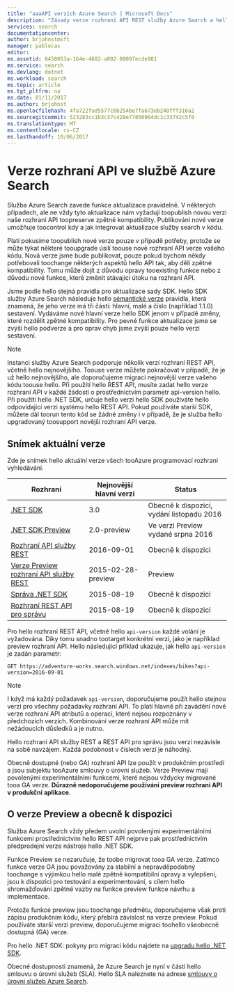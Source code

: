 ```yaml
---
title: "aaaAPI verzích Azure Search | Microsoft Docs"
description: "Zásady verze rozhraní API REST služby Azure Search a hello knihovny klienta v hello .NET SDK."
services: search
documentationcenter: 
author: brjohnstmsft
manager: pablocas
editor: 
ms.assetid: 0458053a-164e-4682-a802-00097ecde981
ms.service: search
ms.devlang: dotnet
ms.workload: search
ms.topic: article
ms.tgt_pltfrm: na
ms.date: 01/11/2017
ms.author: brjohnst
ms.openlocfilehash: 4fa722fad5577c6b254be7fa673eb240fff316a2
ms.sourcegitcommit: 523283cc1b3c37c428e77850964dc1c33742c5f0
ms.translationtype: MT
ms.contentlocale: cs-CZ
ms.lasthandoff: 10/06/2017
---
```

# <a name="api-versions-in-azure-search"></a>Verze rozhraní API ve službě Azure Search
Služba Azure Search zavede funkce aktualizace pravidelně. V některých případech, ale ne vždy tyto aktualizace nám vyžadují toopublish novou verzi naše rozhraní API toopreserve zpětné kompatibility. Publikování nové verze umožňuje toocontrol kdy a jak integrovat aktualizace služby search v kódu.

Platí pokusíme toopublish nové verze pouze v případě potřeby, protože se může týkat některé tooupgrade úsilí toouse nové rozhraní API verze vašeho kódu. Nová verze jsme bude publikovat, pouze pokud bychom někdy potřebovali toochange některých aspektů hello API tak, aby dělí zpětné kompatibility. Tomu může dojít z důvodu opravy tooexisting funkce nebo z důvodu nové funkce, které změnit stávající útoku na rozhraní API.

Jsme podle hello stejná pravidla pro aktualizace sady SDK. Hello SDK služby Azure Search následuje hello [sémantické verze](http://semver.org/) pravidla, která znamená, že jeho verze má tři části: hlavní, malé a číslo (například 1.1.0) sestavení. Vydáváme nové hlavní verze hello SDK jenom v případě změny, které rozdělit zpětné kompatibility. Pro pevné funkce aktualizace jsme se zvýší hello podverze a pro oprav chyb jsme zvýší pouze hello verzi sestavení.

> [!NOTE]
> Instanci služby Azure Search podporuje několik verzí rozhraní REST API, včetně hello nejnovějšího. Toouse verze můžete pokračovat v případě, že je už hello nejnovějšího, ale doporučujeme migraci nejnovější verze vašeho kódu toouse hello. Při použití hello REST API, musíte zadat hello verze rozhraní API v každé žádosti o prostřednictvím parametr api-version hello. Při použití hello .NET SDK, určuje hello verzi hello SDK používáte hello odpovídající verzi systému hello REST API. Pokud používáte starší SDK, můžete dál toorun tento kód se žádné změny i v případě, že je služba hello upgradovaný toosupport novější rozhraní API verze.

## <a name="snapshot-of-current-versions"></a>Snímek aktuální verze
Zde je snímek hello aktuální verze všech tooAzure programovací rozhraní vyhledávání.

| Rozhraní | Nejnovější hlavní verzi | Status |
| --- | --- | --- |
| [.NET SDK](https://aka.ms/search-sdk) |3.0 |Obecně k dispozici, vydání listopadu 2016 |
| [.NET SDK Preview](https://aka.ms/search-sdk-preview) |2.0-preview |Ve verzi Preview vydané srpna 2016 |
| [Rozhraní API služby REST](https://docs.microsoft.com/rest/api/searchservice/) |2016-09-01 |Obecně k dispozici |
| [Verze Preview rozhraní API služby REST](search-api-2015-02-28-preview.md) |2015-02-28-preview |Preview |
| [Správa .NET SDK](https://aka.ms/search-mgmt-sdk) |2015-08-19 |Obecně k dispozici |
| [Rozhraní REST API pro správu](https://docs.microsoft.com/rest/api/searchmanagement/) |2015-08-19 |Obecně k dispozici |

Pro hello rozhraní REST API, včetně hello `api-version` každé volání je vyžadována. Díky tomu snadno tootarget konkrétní verzi, jako je například preview rozhraní API. Hello následující příklad ukazuje, jak hello `api-version` je zadán parametr:

    GET https://adventure-works.search.windows.net/indexes/bikes?api-version=2016-09-01

> [!NOTE]
> I když má každý požadavek `api-version`, doporučujeme použít hello stejnou verzi pro všechny požadavky rozhraní API. To platí hlavně při zavádění nové verze rozhraní API atributů a operací, které nejsou rozpoznány v předchozích verzích. Kombinování verze rozhraní API může mít nežádoucích důsledků a je nutno.
>
> Hello rozhraní API služby REST a REST API pro správu jsou verzí nezávisle na sobě navzájem. Každá podobnost v číslech verzí je náhodný.

Obecně dostupné (nebo GA) rozhraní API lze použít v produkčním prostředí a jsou subjektu tooAzure smlouvy o úrovni služeb. Verze Preview mají povolenými experimentálními funkcemi, které nejsou vždycky migrované tooa GA verze. **Důrazně nedoporučujeme používání preview rozhraní API v produkční aplikace.**

## <a name="about-preview-and-generally-available-versions"></a>O verze Preview a obecně k dispozici
Služba Azure Search vždy předem uvolní povolenými experimentálními funkcemi prostřednictvím hello REST API nejprve pak prostřednictvím předprodejní verze nástroje hello .NET SDK.

Funkce Preview se nezaručuje, že toobe migrovat tooa GA verze. Zatímco funkce verze GA jsou považovány za stabilní a nepravděpodobný toochange s výjimkou hello malé zpětně kompatibilní opravy a vylepšení, jsou k dispozici pro testování a experimentování, s cílem hello shromažďování zpětné vazby na funkce preview funkce návrhu a implementace.

Protože funkce preview jsou toochange předmětu, doporučujeme však proti zápisu produkčním kódu, který přebírá závislost na verze preview. Pokud používáte starší verzi preview, doporučujeme migraci toohello všeobecně dostupná (GA) verze.

Pro hello .NET SDK: pokyny pro migraci kódu najdete na [upgradu hello .NET SDK](search-dotnet-sdk-migration.md).

Obecné dostupnosti znamená, že Azure Search je nyní v části hello smlouvu o úrovni služeb (SLA). Hello SLA naleznete na adrese [smlouvy o úrovni služeb Azure Search](https://azure.microsoft.com/support/legal/sla/search/v1_0/).
